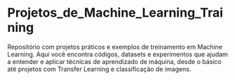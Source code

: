 # Projetos_de_Machine_Learning_Training
Repositório com projetos práticos e exemplos de treinamento em Machine Learning. Aqui você encontra códigos, datasets e experimentos que ajudam a entender e aplicar técnicas de aprendizado de máquina, desde o básico até projetos com Transfer Learning e classificação de imagens.
